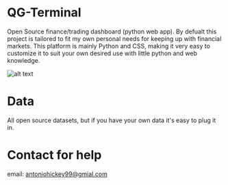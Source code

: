 # QG-Terminal
Open Source finance/trading dashboard (python web app). By defualt this project is tailored to fit my own personal needs for keeping up with financial markets. This platform is mainly Python and CSS, making it very easy to customize it to suit your own desired use with little python and web knowledge.


![alt text](https://i.ibb.co/Cmy092w/2021-04-21-12-48.png)


# Data
All open source datasets, but if you have your own data it's easy to plug it in.

# Contact for help
email: antoniohickey99@gmial.com
